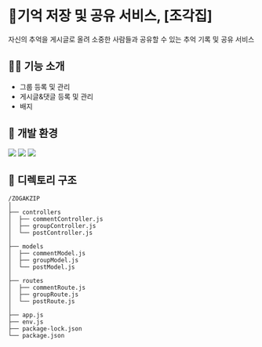 # 🌌기억 저장 및 공유 서비스, [조각집]
자신의 추억을 게시글로 올려 소중한 사람들과 공유할 수 있는 추억 기록 및 공유 서비스

## 👩‍💻 기능 소개
- 그룹 등록 및 관리
- 게시글&댓글 등록 및 관리
- 배지

## 🔧 개발 환경
<div>
	<img src="https://img.shields.io/badge/node.js-6DA55F?style=for-the-badge&logo=node.js&logoColor=white">
  <img src="https://img.shields.io/badge/express.js-%23404d59.svg?style=for-the-badge&logo=express&logoColor=%2361DAFB">
  <img src="https://img.shields.io/badge/MongoDB-%234ea94b.svg?style=for-the-badge&logo=mongodb&logoColor=white">
</div>

## 📜 디렉토리 구조
```
/ZOGAKZIP
│
├── controllers
│  ├── commentController.js
│  ├── groupController.js
│  └── postController.js
│
├── models
│  ├── commentModel.js
│  ├── groupModel.js
│  └── postModel.js
│
├── routes
│  ├── commentRoute.js
│  ├── groupRoute.js
│  └── postRoute.js
│
├── app.js
├── env.js
├── package-lock.json
└── package.json
```

